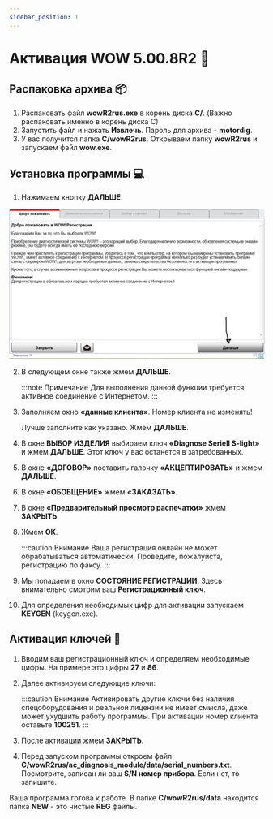 ```yaml
---
sidebar_position: 1
---
```


# Активация WOW 5.00.8R2 📝

## Распаковка архива 📦

1. Распаковать файл **wowR2rus.exe** в корень диска **C/**. (Важно распаковать именно в корень диска C)
2. Запустить файл и нажать **Извлечь**. Пароль для архива - **motordig**.
3. У вас получится папка **C/wowR2rus**. Открываем папку **wowR2rus** и запускаем файл **wow.exe**.

## Установка программы 💻

1. Нажимаем кнопку **ДАЛЬШЕ**.

![Начало](./img/image1.png)

2. В следующем окне также жмем **ДАЛЬШЕ**.

   :::note Примечание
   Для выполнения данной функции требуется активное соединение с Интернетом.
   :::

3. Заполняем окно **«данные клиента»**. Номер клиента не изменять!

   Лучше заполните как указано. Жмем **ДАЛЬШЕ**.

4. В окне **ВЫБОР ИЗДЕЛИЯ** выбираем ключ **«Diagnose Seriell S-light»** и жмем **ДАЛЬШЕ**. Этот ключ у вас останется в затребованных.

5. В окне **«ДОГОВОР»** поставить галочку **«АКЦЕПТИРОВАТЬ»** и жмем **ДАЛЬШЕ**.

6. В окне **«ОБОБЩЕНИЕ»** жмем **«ЗАКАЗАТЬ»**.

7. В окне **«Предварительный просмотр распечатки»** жмем **ЗАКРЫТЬ**.

8. Жмем **ОК**.

   :::caution Внимание
   Ваша регистрация онлайн не может обрабатываться автоматически. Проведите, пожалуйста, регистрацию по факсу.
   :::

9. Мы попадаем в окно **СОСТОЯНИЕ РЕГИСТРАЦИИ**. Здесь внимательно смотрим ваш **Регистрационный ключ**.

10. Для определения необходимых цифр для активации запускаем **KEYGEN** (keygen.exe).

## Активация ключей 🔑

1. Вводим ваш регистрационный ключ и определяем необходимые цифры. На примере это цифры **27** и **86**.

2. Далее активируем следующие ключи:

   :::caution Внимание
   Активировать другие ключи без наличия спецоборудования и реальной лицензии не имеет смысла, даже может ухудшить работу программы. При активации номер клиента оставьте **100251**.
   :::

3. После активации жмем **ЗАКРЫТЬ**.

4. Перед запуском программы откроем файл **C/wowR2rus/ac_diagnosis_module/data/serial_numbers.txt**. Посмотрите, записан ли ваш **S/N номер прибора**. Если нет, то запишите.

Ваша программа готова к работе. В папке **C/wowR2rus/data** находится папка **NEW** - это чистые **REG** файлы.
